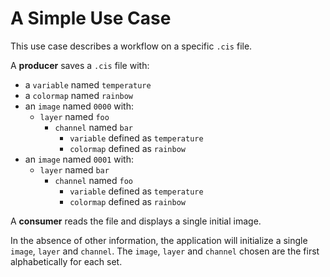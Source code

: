 # A Simple Use Case

This use case describes a workflow on a specific `.cis` file.

A **producer** saves a `.cis` file with:
- a `variable` named `temperature`
- a `colormap` named `rainbow`
- an `image` named `0000` with:
    - `layer` named `foo`
        - `channel` named `bar`
            - `variable` defined as `temperature`
            - `colormap` defined as `rainbow`
- an `image` named `0001` with:
    - `layer` named `bar`
        - `channel` named `foo`
            - `variable` defined as `temperature`
            - `colormap` defined as `rainbow`

A **consumer** reads the file and displays a single initial image.

In the absence of other information, the application will initialize a single `image`, `layer` and `channel`. The `image`, `layer` and `channel` chosen are the first alphabetically for each set.
